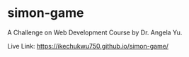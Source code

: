 # simon-game
A Challenge on Web Development Course by Dr. Angela Yu.

Live Link: https://ikechukwu750.github.io/simon-game/
